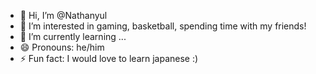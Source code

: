 - 👋 Hi, I’m @Nathanyul
- 👀 I’m interested in gaming, basketball, spending time with my friends!
- 🌱 I’m currently learning ...
- 😄 Pronouns: he/him
- ⚡ Fun fact: I would love to learn japanese :)

<!---
Nathanyul/Nathanyul is a ✨ special ✨ repository because its `README.md` (this file) appears on your GitHub profile.
You can click the Preview link to take a look at your changes.
--->
